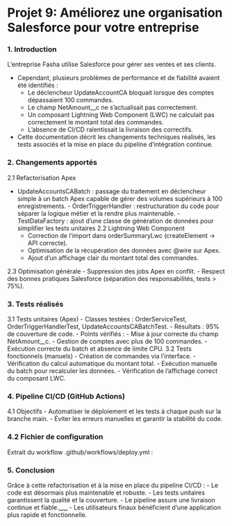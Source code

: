 # Projet 9: Améliorez une organisation Salesforce pour votre entreprise

### 1. Introduction
 L’entreprise Fasha utilise Salesforce pour gérer ses ventes et ses clients.
 - Cependant, plusieurs problèmes de performance et de fiabilité avaient été identifiés :
     - Le déclencheur UpdateAccountCA bloquait lorsque des comptes dépassaient 100 commandes.
    - Le champ NetAmount__c ne s’actualisait pas correctement.
    - Un composant Lightning Web Component (LWC) ne calculait pas correctement le montant total des commandes.
    - L’absence de CI/CD ralentissait la livraison des correctifs.
- Cette documentation décrit les changements techniques réalisés, les tests associés et la mise en place du pipeline d’intégration continue.

### 2. Changements apportés
 2.1 Refactorisation Apex 
   -  UpdateAccountsCABatch : passage du traitement en déclencheur simple à un batch Apex capable de gérer des volumes supérieurs à 100 enregistrements.
    - OrderTriggerHandler : restructuration du code pour séparer la logique métier et la rendre plus maintenable.
     - TestDataFactory : ajout d’une classe de génération de données pour simplifier les tests unitaires
 2.2 Lightning Web Component
      - Correction de l’import dans orderSummaryLwc (createElement → API correcte).
      - Optimisation de la récupération des données avec @wire sur Apex.
      -  Ajout d’un affichage clair du montant total des commandes.

2.3 Optimisation générale
    - Suppression des jobs Apex en conflit.
    - Respect des bonnes pratiques Salesforce (séparation des responsabilités, tests > 75%).
###  3. Tests réalisés
3.1 Tests unitaires (Apex)
    - Classes testées : OrderServiceTest, OrderTriggerHandlerTest, UpdateAccountsCABatchTest.
    - Résultats : 95% de couverture de code.
    - Points vérifiés :
        - Mise à jour correcte du champ NetAmount__c.
        - Gestion de comptes avec plus de 100 commandes.
        - Exécution correcte du batch et absence de limite CPU.
3.2 Tests fonctionnels (manuels)
    - Création de commandes via l’interface.
    - Vérification du calcul automatique du montant total.
    - Exécution manuelle du batch pour recalculer les données.
    - Vérification de l’affichage correct du composant LWC.
### 4. Pipeline CI/CD (GitHub Actions)
 4.1 Objectifs
    - Automatiser le déploiement et les tests à chaque push sur la branche main.
    - Éviter les erreurs manuelles et garantir la stabilité du code.
### 4.2 Fichier de configuration
Extrait du workflow .github/workflows/deploy.yml :
### 5. Conclusion
Grâce à cette refactorisation et à la mise en place du pipeline CI/CD :
    - Le code est désormais plus maintenable et robuste.
    - Les tests unitaires garantissent la qualité et la couverture.
    - Le pipeline assure une livraison continue et fiable.␣␣
    - Les utilisateurs finaux bénéficient d’une application plus rapide et fonctionnelle.
